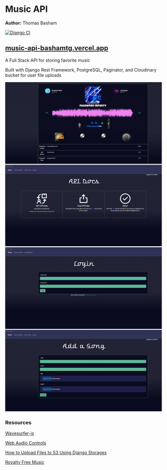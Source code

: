 # Music API

**Author:** Thomas Basham

[![Django CI](https://github.com/Thomas-Basham/music-api/actions/workflows/django.yml/badge.svg)](https://github.com/Thomas-Basham/music-api/actions/workflows/django.yml)


## [music-api-bashamtg.vercel.app](https://music-api-bashamtg.vercel.app)

A Full Stack API for storing favorite music

Built with Django Rest Framework, PostgreSQL, Paginator, and Cloudinary bucket for user file uploads

<img src="./static/images/screen-shots/Screenshot1.png">
<img src="./static/images/screen-shots/Screenshot2.png">
<img src="./static/images/screen-shots/Screenshot4.png">
<img src="./static/images/screen-shots/Screenshot3.png">

### Resources

[Wavesurfer-js](https://wavesurfer-js.org/)

[Web Audio Controls](https://g200kg.github.io/webaudio-controls/docs/knobgallery.html)

[How to Upload Files to S3 Using Django Storages](https://www.youtube.com/watch?v=nzLMA9WZqMM&t=152s)

[Royalty Free Music](https://pixabay.com/music)